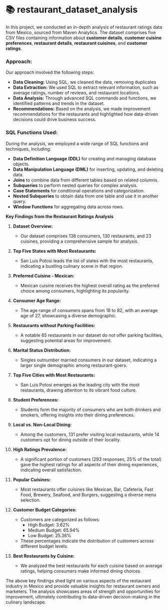 # 📚 restaurant_dataset_analysis
In this project, we conducted an in-depth analysis of restaurant ratings data from Mexico, sourced from Maven Analytics. The dataset comprises five CSV files containing information about **customer details**, **customer cuisine preferences**, **restaurant details**, **restaurant cuisines**, and **customer ratings**.

### Approach:

 Our approach involved the following steps:
- **Data Cleaning:** Using SQL, we cleaned the data, removing duplicates
- **Data Extraction:** We used SQL to extract relevant information, such as average ratings, number of reviews, and restaurant locations.
- **Data Analysis:** Through advanced SQL commands and functions, we identified patterns and trends in the dataset.
- **Recommendations:** Based on the analysis, we made improvement recommendations for the restaurants and highlighted how data-driven decisions could drive business success.

### SQL Functions Used:
During the analysis, we employed a wide range of SQL functions and techniques, including:

- **Data Definition Language (DDL)** for creating and managing database objects.
- **Data Manipulation Language (DML)** for inserting, updating, and deleting data.
- **Joins** to combine data from different tables based on related columns.
- **Subqueries** to perform nested queries for complex analysis.
- **Case Statements** for conditional operations and categorization.
- **Nested Subqueries** to obtain data from one table and use it in another query.
- **Window Functions** for aggregating data across rows.

**Key Findings from the Restaurant Ratings Analysis**

1. **Dataset Overview:**
   - Our dataset comprises 138 consumers, 130 restaurants, and 23 cuisines, providing a comprehensive sample for analysis.

2. **Top Five States with Most Restaurants:**
   - San Luis Potosi leads the list of states with the most restaurants, indicating a bustling culinary scene in that region.

3. **Preferred Cuisine - Mexican:**
   - Mexican cuisine receives the highest overall rating as the preferred choice among consumers, highlighting its popularity.

4. **Consumer Age Range:**
   - The age range of consumers spans from 18 to 82, with an average age of 27, showcasing a diverse demographic.

5. **Restaurants without Parking Facilities:**
   - A notable 65 restaurants in our dataset do not offer parking facilities, suggesting potential areas for improvement.

6. **Marital Status Distribution:**
   - Singles outnumber married consumers in our dataset, indicating a larger single demographic among restaurant-goers.

7. **Top Five Cities with Most Restaurants:**
   - San Luis Potosi emerges as the leading city with the most restaurants, drawing attention to its vibrant food culture.

8. **Student Preferences:**
   - Students form the majority of consumers who are both drinkers and smokers, offering insights into their dining preferences.

9. **Local vs. Non-Local Dining:**
   - Among the customers, 131 prefer visiting local restaurants, while 14 customers opt for dining outside of their locality.

10. **High Ratings Prevalence:**
    - A significant portion of customers (293 responses, 25% of the total) gave the highest ratings for all aspects of their dining experiences, indicating overall satisfaction.

11. **Popular Cuisines:**
    - Most restaurants offer cuisines like Mexican, Bar, Cafeteria, Fast Food, Brewery, Seafood, and Burgers, suggesting a diverse menu selection.

12. **Customer Budget Categories:**
    - Customers are categorized as follows:
      - High Budget: 3.62%
      - Medium Budget: 65.94%
      - Low Budget: 25.36%
    - These percentages indicate the distribution of customers across different budget levels.

13. **Best Restaurants by Cuisine:**
    - We analyzed the best restaurants for each cuisine based on average ratings, helping consumers make informed dining choices.

The above key findings shed light on various aspects of the restaurant industry in Mexico and provide valuable insights for restaurant owners and marketers. The analysis showcases areas of strength and opportunities for improvement, ultimately contributing to data-driven decision-making in the culinary landscape.



